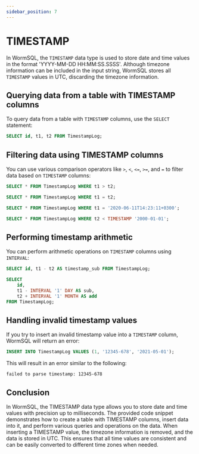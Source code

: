```yaml
---
sidebar_position: 7
---
```


# TIMESTAMP

In WormSQL, the `TIMESTAMP` data type is used to store date and time values in the format 'YYYY-MM-DD HH:MM:SS.SSSS'. Although timezone information can be included in the input string, WormSQL stores all `TIMESTAMP` values in UTC, discarding the timezone information.


## Querying data from a table with TIMESTAMP columns

To query data from a table with `TIMESTAMP` columns, use the `SELECT` statement:

```sql
SELECT id, t1, t2 FROM TimestampLog;
```

## Filtering data using TIMESTAMP columns

You can use various comparison operators like `>`, `<`, `<=`, `>=`, and `=` to filter data based on `TIMESTAMP` columns:

```sql
SELECT * FROM TimestampLog WHERE t1 > t2;

SELECT * FROM TimestampLog WHERE t1 = t2;

SELECT * FROM TimestampLog WHERE t1 = '2020-06-11T14:23:11+0300';

SELECT * FROM TimestampLog WHERE t2 < TIMESTAMP '2000-01-01';
```

## Performing timestamp arithmetic

You can perform arithmetic operations on `TIMESTAMP` columns using `INTERVAL`:

```sql
SELECT id, t1 - t2 AS timestamp_sub FROM TimestampLog;

SELECT
    id,
    t1 - INTERVAL '1' DAY AS sub,
    t2 + INTERVAL '1' MONTH AS add
FROM TimestampLog;
```

## Handling invalid timestamp values

If you try to insert an invalid timestamp value into a `TIMESTAMP` column, WormSQL will return an error:

```sql
INSERT INTO TimestampLog VALUES (1, '12345-678', '2021-05-01');
```

This will result in an error similar to the following:

```
failed to parse timestamp: 12345-678
```

## Conclusion

In WormSQL, the TIMESTAMP data type allows you to store date and time values with precision up to milliseconds. The provided code snippet demonstrates how to create a table with TIMESTAMP columns, insert data into it, and perform various queries and operations on the data. When inserting a TIMESTAMP value, the timezone information is removed, and the data is stored in UTC. This ensures that all time values are consistent and can be easily converted to different time zones when needed.